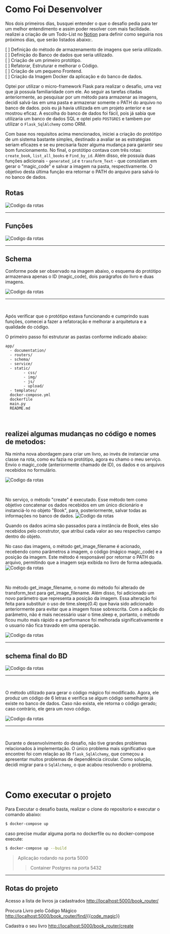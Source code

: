 # Como Foi Desenvolver
Nos dois primeiros dias, busquei entender o que o desafio pedia para ter um melhor entendimento e assim poder resolver com mais facilidade. realizei a criação de um Todo-List no [Notion](https://www.notion.so/) para definir como seguiria nos próximos dias, que serão listados abaixo:.<br>

[ ] Definição do método de armazenamento de imagens que seria utilizado.<br>
[ ] Definição do Banco de dados que seria utilizado.<br>
[ ] Criação de um primeiro protótipo. <br>
[ ] Refatorar, Estruturar e melhorar o Código.<br>
[ ] Criação de um pequeno Frontend.<br>
[ ] Criação da Imagem Docker da aplicação e do banco de dados.

Optei por utilizar o micro-framework Flask para realizar o desafio, uma vez que já possuía familiaridade com ele. Ao seguir as tarefas citadas anteriormente, ao pesquisar por um método para armazenar as imagens, decidi salvá-las em uma pasta e armazenar somente o PATH do arquivo no banco de dados. pois eu já havia utilizada em um projeto anterior e se mostrou eficaz. A escolha do banco de dados foi fácil, pois já sabia que utilizaria um banco de dados SQL e optei pelo ```POSTGRES``` e tambem por utilizar o ```Flask_SqlAlchemy``` como ORM.

Com base nos requisitos acima mencionados, iniciei a criação do protótipo de um sistema bastante simples, destinado a avaliar se as estratégias seriam eficazes e se eu precisaria fazer alguma mudança para garantir seu bom funcionamento. No final, o protótipo contava com três rotas: ```create_book```, ```list_all_books``` e ```Find_by_id```. Além disso, ele possuía duas funções adicionais - ```generated_id``` e ```transform_Text``` - que consistiam em gerar o "magic_code" e salvar a imagem na pasta, respectivamente. O objetivo desta última função era retornar o PATH do arquivo para salvá-lo no banco de dados.

## Rotas
![Codigo da rotas](app/static/img/routers.png)
<hr>

## Funções
![Codigo da rotas](app/static/img/functions.png)
<hr>

## Schema
Conforme pode ser observado na imagem abaixo, o esquema do protótipo armazenava apenas o ID (magic_code), dois parágrafos do livro e duas imagens.

![Codigo da rotas](app/static/img/schema01.png)

<hr>

<br>

Após verificar que o protótipo estava funcionando e cumprindo suas funções, comecei a fazer a refatoração e melhorar a arquitetura e a qualidade do código.

O primeiro passo foi estruturar as pastas conforme indicado abaixo:
```
app/
  - documentation/
  - routers/
  - schema/
  - service/
  - static/
        - css/
        - img/
        - js/
        - upload/
  - templates/
  docker-compose.yml
  dockerfile
  main.py
  README.md
```
<br>

## realizei algumas mudanças no código e nomes de metodos: 

Na minha nova abordagem para criar um livro, ao invés de instanciar uma classe na rota, como eu fazia no protótipo, agora eu chamo o meu serviço. Envio o magic_code (anteriormente chamado de ID), os dados e os arquivos recebidos no formulário.
<br>

![Codigo da rotas](app/static/img/router_create.png)

<br>

No serviço, o método "create" é executado. Esse método tem como objetivo concatenar os dados recebidos em um único dicionário e instanciá-lo no objeto "Book", para, posteriormente, salvar todas as informações no banco de dados.
![Codigo da rotas](app/static/img/create_service.png)


Quando os dados acima são passados para a instância de Book, eles são recebidos pelo construtor, que atribui cada valor ao seu respectivo campo dentro do objeto.

No caso das imagens, o método get_image_filename é acionado, recebendo como parâmetros a imagem, o código (mágico magic_code) e a posição da imagem. Este método é responsável por retornar o PATH do arquivo, permitindo que a imagem seja exibida no livro de forma adequada.
![Codigo da rotas](app/static/img/__init__.png)

<br>

No método get_image_filename, o nome do método foi alterado de transform_text para get_image_filename. Além disso, foi adicionado um novo parâmetro que representa a posição da imagem. Essa alteração foi feita para substituir o uso de time.sleep(0.4) que havia sido adicionado anteriormente para evitar que a imagem fosse sobrescrita. Com a adição do parâmetro, não é mais necessário usar o time.sleep e, portanto, o método ficou muito mais rápido e a performance foi melhorada significativamente e o usuario não fica travado em uma operação.

![Codigo da rotas](app/static/img/get_filename.png)
<hr>

## schema final do BD
![Codigo da rotas](app/static/img/newSchema.png)

<hr>
<br>

O método utilizado para gerar o código mágico foi modificado. Agora, ele produz um código de 6 letras e verifica se algum código semelhante já existe no banco de dados. Caso não exista, ele retorna o código gerado; caso contrário, ele gera um novo código.

![Codigo da rotas](app/static/img/generated.png)
<br>

<hr>

<br>

Durante o desenvolvimento do desafio, não tive grandes problemas relacionados à implementação. O único problema mais significativo que encontrei foi com relação ao lib ```flask_SqlAlchemy```, que começou a apresentar muitos problemas de dependência circular. Como solução, decidi migrar para o ```SqlAlchemy```, o que acabou resolvendo o problema.

<br>

# Como executar o projeto

Para Executar o desafio basta, realizar o clone do repositorio e executar o comando abaixo:
```bash
$ docker-compose up
```

caso precise mudar alguma porta no dockerfile ou no docker-compose execute: 
```bash
$ docker-compose up --build
```
> Aplicação rodando na porta 5000<br>
>> Container Postgres na porta 5432

<hr>

## Rotas do projeto

Acesso a lista de livros ja cadastrados
<http://localhost:5000/book_router/>

Procura Livro pelo Código Mágico
<http://localhost:5000/book_router/find/{{code_magic}}>

Cadastra o seu livro
<http://localhost:5000/book_router/create>
